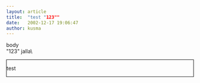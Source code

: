 ```yaml
---
layout: article
title:  "test "123""
date:   2002-12-17 19:06:47
author: kusma
---
```

body\
"123" jalla\
<div style="border:1px solid black">

test

</div>

